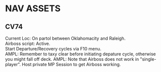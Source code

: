 # NAV ASSETS

## CV74
Current Loc: On partol between Oklahomacity and Raleigh.  
Airboss script: Active.  
Start Departure/Recovery cycles via F10 menu.  
AMPL: Remember to taxy clear before initiating depature cycle, otherwise you might fall off deck. 
AMPL: Note that Airboss does not work in "single-player". Host private MP Session to get Airboss working.  
 
